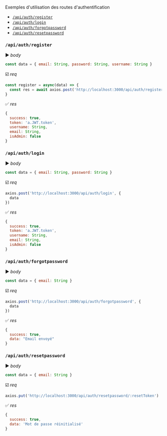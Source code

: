 Exemples d'utilisation des routes d'authentification
- [`/api/auth/register`](#apiauthregister)
- [`/api/auth/login`](#apiauthlogin)
- [`/api/auth/forgotpassword`](#apiauthforgotpassword)
- [`/api/auth/resetpassword`](#apiauthresetpassword)

### `/api/auth/register`
:arrow_forward: *body*
```javascript
const data = { email: String, password: String, username: String }
```
:ballot_box_with_check: *req*
```javascript
const register = async(data) => {
  const res = await axios.post('http://localhost:3000/api/auth/register', { data })
}
```
:white_check_mark: *res*
```javascript
{
  success: true,
  token: 'a.JWT.token',
  username: String,
  email: String,
  isAdmin: false
}
```

### `/api/auth/login`
:arrow_forward: *body*
```javascript
const data = { email: String, password: String }
```
:ballot_box_with_check: *req*
```javascript
axios.post('http://localhost:3000/api/auth/login', {
  data
})
```
:white_check_mark: *res*
```javascript
{
  success: true,
  token: 'a.JWT.token',
  username: String,
  email: String,
  isAdmin: false
}
```

### `/api/auth/forgotpassword`
:arrow_forward: *body*
```javascript
const data = { email: String }
```
:ballot_box_with_check: *req*
```javascript
axios.post('http://localhost:3000/api/auth/forgotpassword', {
  data
})
```
:white_check_mark: *res*
```javascript
{
  success: true,
  data: "Email envoyé"
}
```

### `/api/auth/resetpassword`
:arrow_forward: *body*
```javascript
const data = { email: String }
```
:ballot_box_with_check: *req*
```javascript
axios.put('http://localhost:3000/api/auth/resetpassword/:resetToken')
```
:white_check_mark: *res*
```javascript
{
  success: true,
  data: 'Mot de passe réinitialisé'
}
```